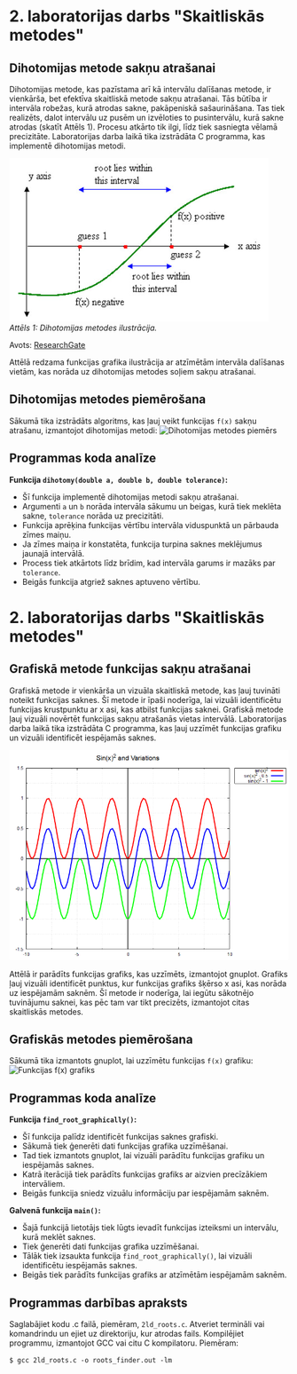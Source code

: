 # 2. laboratorijas darbs "Skaitliskās metodes"
## Dihotomijas metode sakņu atrašanai

Dihotomijas metode, kas pazīstama arī kā intervālu dalīšanas metode, ir vienkārša, bet efektīva skaitliskā metode sakņu atrašanai. Tās būtība ir intervāla robežas, kurā atrodas sakne, pakāpeniskā sašaurināšana. Tas tiek realizēts, dalot intervālu uz pusēm un izvēloties to pusintervālu, kurā sakne atrodas (skatīt Attēls 1). Procesu atkārto tik ilgi, līdz tiek sasniegta vēlamā precizitāte. Laboratorijas darba laikā tika izstrādāta C programma, kas implementē dihotomijas metodi.

![Dihotomijas metodes ilustrācija](bildes/Bisection-method.jpg)
*Attēls 1: Dihotomijas metodes ilustrācija.*

Avots: [ResearchGate]([https://www.example.com](https://www.researchgate.net/figure/Bisection-method-This-Bisection-method-states-that-if-fx-is-continuous-which-is-defined_fig2_336638530))

Attēlā redzama funkcijas grafika ilustrācija ar atzīmētām intervāla dalīšanas vietām, kas norāda uz dihotomijas metodes soļiem sakņu atrašanai.

## Dihotomijas metodes piemērošana

Sākumā tika izstrādāts algoritms, kas ļauj veikt funkcijas `f(x)` sakņu atrašanu, izmantojot dihotomijas metodi:
![Dihotomijas metodes piemērs](bildes/dihotomy_example.png)

## Programmas koda analīze

**Funkcija `dihotomy(double a, double b, double tolerance)`:**

- Šī funkcija implementē dihotomijas metodi sakņu atrašanai.
- Argumenti `a` un `b` norāda intervāla sākumu un beigas, kurā tiek meklēta sakne, `tolerance` norāda uz precizitāti.
- Funkcija aprēķina funkcijas vērtību intervāla viduspunktā un pārbauda zīmes maiņu.
- Ja zīmes maiņa ir konstatēta, funkcija turpina saknes meklējumus jaunajā intervālā.
- Process tiek atkārtots līdz brīdim, kad intervāla garums ir mazāks par `tolerance`.
- Beigās funkcija atgriež saknes aptuveno vērtību.

# 2. laboratorijas darbs "Skaitliskās metodes"
## Grafiskā metode funkcijas sakņu atrašanai

Grafiskā metode ir vienkārša un vizuāla skaitliskā metode, kas ļauj tuvināti noteikt funkcijas saknes. Šī metode ir īpaši noderīga, lai vizuāli identificētu funkcijas krustpunktu ar x asi, kas atbilst funkcijas saknei. Grafiskā metode ļauj vizuāli novērtēt funkcijas sakņu atrašanās vietas intervālā. Laboratorijas darba laikā tika izstrādāta C programma, kas ļauj uzzīmēt funkcijas grafiku un vizuāli identificēt iespējamās saknes.

![Funkcijas grafiks ar iespējamām saknēm](bildes/sinkvadrats.png)

Attēlā ir parādīts funkcijas grafiks, kas uzzīmēts, izmantojot gnuplot. Grafiks ļauj vizuāli identificēt punktus, kur funkcijas grafiks šķērso x asi, kas norāda uz iespējamām saknēm. Šī metode ir noderīga, lai iegūtu sākotnējo tuvinājumu saknei, kas pēc tam var tikt precizēts, izmantojot citas skaitliskās metodes.

## Grafiskās metodes piemērošana

Sākumā tika izmantots gnuplot, lai uzzīmētu funkcijas `f(x)` grafiku:
![Funkcijas f(x) grafiks](bildes/funkcijas_grafiks.png)

## Programmas koda analīze

**Funkcija `find_root_graphically()`:**

- Šī funkcija palīdz identificēt funkcijas saknes grafiski.
- Sākumā tiek ģenerēti dati funkcijas grafika uzzīmēšanai.
- Tad tiek izmantots gnuplot, lai vizuāli parādītu funkcijas grafiku un iespējamās saknes.
- Katrā iterācijā tiek parādīts funkcijas grafiks ar aizvien precīzākiem intervāliem.
- Beigās funkcija sniedz vizuālu informāciju par iespējamām saknēm.

**Galvenā funkcija `main()`:**

- Šajā funkcijā lietotājs tiek lūgts ievadīt funkcijas izteiksmi un intervālu, kurā meklēt saknes.
- Tiek ģenerēti dati funkcijas grafika uzzīmēšanai.
- Tālāk tiek izsaukta funkcija `find_root_graphically()`, lai vizuāli identificētu iespējamās saknes.
- Beigās tiek parādīts funkcijas grafiks ar atzīmētām iespējamām saknēm.

## Programmas darbības apraksts

Saglabājiet kodu .c failā, piemēram, `2ld_roots.c`.
Atveriet termināli vai komandrindu un ejiet uz direktoriju, kur atrodas fails.
Kompilējiet programmu, izmantojot GCC vai citu C kompilatoru. Piemēram:

```shell
$ gcc 2ld_roots.c -o roots_finder.out -lm
